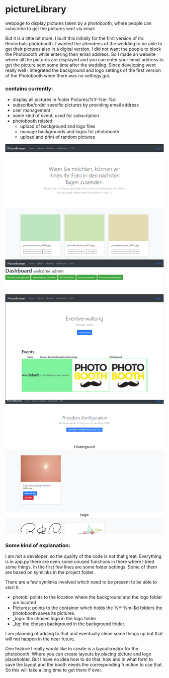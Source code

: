 # pictureLibrary
webpage to display pictures taken by a photobooth, where people can subscribe to get the pictures sent via email

But it is a little bit more. I built this initially for the first version of mr. Reuterbals photobooth. I wanted the attendees of the wedding to be able to get their pictures also in a digital version.
I did not want the people to block the Photobooth while entering their email address.
So I made an website where all the pictures are displayed and you can enter your email address to get the picture sent some time after the wedding.
Since developing went really well I integrated the background and logo settings of the first version of the Photobooth when there was no settings gui.


### contains currently:
- display all pictures in folder Pictures/%Y-%m-%d 
- subscribe/order specific pictures by providing email address
- user management
- some kind of event, used for subscription
- photobooth related
  - upload of background and logo files 
  - manage backgrounds and logos for photobooth
  - upload and print of random pictures


![Screenshot](screenshots/picturelibrary1.png)
![Screenshot](screenshots/dashboard.png)
![Screenshot](screenshots/eventmgmt.png)
![Screenshot](screenshots/bgLogoManagement.png)

### Some kind of explanation:

I am not a developer, so the quality of the code is not that great.
Everything is in app.py there are even some unused functions in there where I tried some things.
In the first few lines are some folder settings.
Some of them are based on symlinks in the project folder.

There are a few symlinks involved which need to be present to be able to start it.
- photob: points to the location where the background and the logo folder are located 
- Pictures: points to the container which holds the %Y-%m-$d folders the photobooth saves its pictures.
- _logo: the chosen logo in the logo folder
- _bg: the chosen background in the background folder.

I am planning of adding to that and eventually clean some things up but that will not happen in the near future.

One feature I really would like to create is a layoutcreator for the photobooth. Where you can create layouts by placing picture and logo placeholder. But I have no idea how to do that, how and in what form to save the layout and the booth needs the corresponding function to use that.
So this will take a long time to get there if ever.

